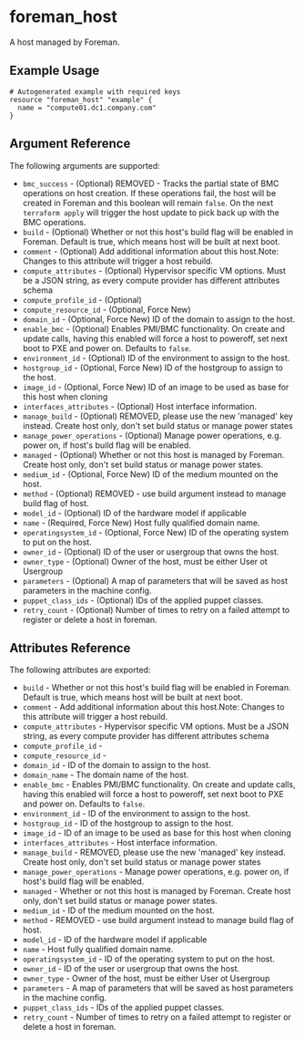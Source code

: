 
# foreman_host


A host managed by Foreman.


## Example Usage

```
# Autogenerated example with required keys
resource "foreman_host" "example" {
  name = "compute01.dc1.company.com"
}
```


## Argument Reference

The following arguments are supported:

- `bmc_success` - (Optional) REMOVED - Tracks the partial state of BMC operations on host creation. If these operations fail, the host will be created in Foreman and this boolean will remain `false`. On the next `terraform apply` will trigger the host update to pick back up with the BMC operations.
- `build` - (Optional) Whether or not this host's build flag will be enabled in Foreman. Default is true, which means host will be built at next boot.
- `comment` - (Optional) Add additional information about this host.Note: Changes to this attribute will trigger a host rebuild.
- `compute_attributes` - (Optional) Hypervisor specific VM options. Must be a JSON string, as every compute provider has different attributes schema
- `compute_profile_id` - (Optional) 
- `compute_resource_id` - (Optional, Force New) 
- `domain_id` - (Optional, Force New) ID of the domain to assign to the host.
- `enable_bmc` - (Optional) Enables PMI/BMC functionality. On create and update calls, having this enabled will force a host to poweroff, set next boot to PXE and power on. Defaults to `false`.
- `environment_id` - (Optional) ID of the environment to assign to the host.
- `hostgroup_id` - (Optional, Force New) ID of the hostgroup to assign to the host.
- `image_id` - (Optional, Force New) ID of an image to be used as base for this host when cloning
- `interfaces_attributes` - (Optional) Host interface information.
- `manage_build` - (Optional) REMOVED, please use the new 'managed' key instead. Create host only, don't set build status or manage power states
- `manage_power_operations` - (Optional) Manage power operations, e.g. power on, if host's build flag will be enabled.
- `managed` - (Optional) Whether or not this host is managed by Foreman. Create host only, don't set build status or manage power states.
- `medium_id` - (Optional, Force New) ID of the medium mounted on the host.
- `method` - (Optional) REMOVED - use build argument instead to manage build flag of host.
- `model_id` - (Optional) ID of the hardware model if applicable
- `name` - (Required, Force New) Host fully qualified domain name.
- `operatingsystem_id` - (Optional, Force New) ID of the operating system to put on the host.
- `owner_id` - (Optional) ID of the user or usergroup that owns the host.
- `owner_type` - (Optional) Owner of the host, must be either User ot Usergroup
- `parameters` - (Optional) A map of parameters that will be saved as host parameters in the machine config.
- `puppet_class_ids` - (Optional) IDs of the applied puppet classes.
- `retry_count` - (Optional) Number of times to retry on a failed attempt to register or delete a host in foreman.


## Attributes Reference

The following attributes are exported:

- `build` - Whether or not this host's build flag will be enabled in Foreman. Default is true, which means host will be built at next boot.
- `comment` - Add additional information about this host.Note: Changes to this attribute will trigger a host rebuild.
- `compute_attributes` - Hypervisor specific VM options. Must be a JSON string, as every compute provider has different attributes schema
- `compute_profile_id` - 
- `compute_resource_id` - 
- `domain_id` - ID of the domain to assign to the host.
- `domain_name` - The domain name of the host.
- `enable_bmc` - Enables PMI/BMC functionality. On create and update calls, having this enabled will force a host to poweroff, set next boot to PXE and power on. Defaults to `false`.
- `environment_id` - ID of the environment to assign to the host.
- `hostgroup_id` - ID of the hostgroup to assign to the host.
- `image_id` - ID of an image to be used as base for this host when cloning
- `interfaces_attributes` - Host interface information.
- `manage_build` - REMOVED, please use the new 'managed' key instead. Create host only, don't set build status or manage power states
- `manage_power_operations` - Manage power operations, e.g. power on, if host's build flag will be enabled.
- `managed` - Whether or not this host is managed by Foreman. Create host only, don't set build status or manage power states.
- `medium_id` - ID of the medium mounted on the host.
- `method` - REMOVED - use build argument instead to manage build flag of host.
- `model_id` - ID of the hardware model if applicable
- `name` - Host fully qualified domain name.
- `operatingsystem_id` - ID of the operating system to put on the host.
- `owner_id` - ID of the user or usergroup that owns the host.
- `owner_type` - Owner of the host, must be either User ot Usergroup
- `parameters` - A map of parameters that will be saved as host parameters in the machine config.
- `puppet_class_ids` - IDs of the applied puppet classes.
- `retry_count` - Number of times to retry on a failed attempt to register or delete a host in foreman.

